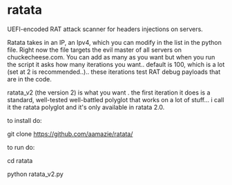 # ratata
UEFI-encoded RAT attack scanner for headers injections on servers.

Ratata takes in an IP, an Ipv4, which you can modify in the list in the python file. Right now the file targets the evil master of all servers on chuckecheese.com. You can add as many as you want but when you run the script it asks how many iterations you want.. default is 100, which is a lot (set at 2 is recommended..).. these iterations test RAT debug payloads that are in the code.

ratata_v2 (the version 2) is what you want . the first iteration it does is a standard, well-tested well-battled polyglot that works on a lot of stuff...
i call it the ratata polyglot and it's only available in ratata 2.0.

to install do:

git clone https://github.com/aamazie/ratata/

to run do:

cd ratata

python ratata_v2.py
